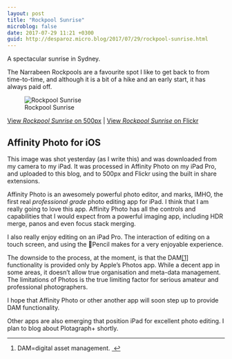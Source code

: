 ```yaml
---
layout: post
title: "Rockpool Sunrise"
microblog: false
date: 2017-07-29 11:21 +0300
guid: http://desparoz.micro.blog/2017/07/29/rockpool-sunrise.html
---
```

A spectacular sunrise in Sydney.

The Narrabeen Rockpools are a favourite spot I like to get back to from time-to-time, and although it is a bit of a hike and an early start, it has always paid off.

<figure>
<img src="https://d.pr/i/nvCsdY+" alt="Rockpool Sunrise" />

<figcaption>Rockpool Sunrise</figcaption>

</figure>

<a href="https://500px.com/photo/221609549">View <em>Rockpool Sunrise</em> on 500px</a> | <a href="https://flic.kr/p/WBoYDW">View <em>Rockpool Sunrise</em> on Flickr</a>

<h2>Affinity Photo for iOS</h2>

This image was shot yesterday (as I write this) and was downloaded from my camera to my iPad. It was processed in Affinity Photo on my iPad Pro, and uploaded to this blog, and to 500px and Flickr using the built in share extensions.

Affinity Photo is an awesomely powerful photo editor, and marks, IMHO, the first real <em>professional grade</em> photo editing app for iPad. I think that I am really going to love this app. Affinity Photo has all the controls and capabilities that I would expect from a powerful imaging app, including HDR merge, panos and even focus stack merging.

I also really enjoy editing on an iPad Pro. The interaction of editing on a touch screen, and using the Pencil makes for a very enjoyable experience.

The downside to the process, at the moment, is that the DAM<a href="#fn-1" id="fnref-1" title="see footnote" class="footnote">[1]</a> functionality is provided only by Apple&#8217;s Photos app. While a decent app in some areas, it doesn&#8217;t allow true organisation and meta-data management. The limitations of Photos is the true limiting factor for serious amateur and professional photographers.

I hope that Affinity Photo or other another app will soon step up to provide DAM functionality.

Other apps are also emerging that position iPad for excellent photo editing. I plan to blog about Plotagraph+ shortly.

<div class="footnotes">
<hr />
<ol>

<li id="fn-1">
DAM=digital asset management.  <a href="#fnref-1" title="return to article" class="reversefootnote">&#160;&#8617;</a>
</li>

</ol>
</div>
